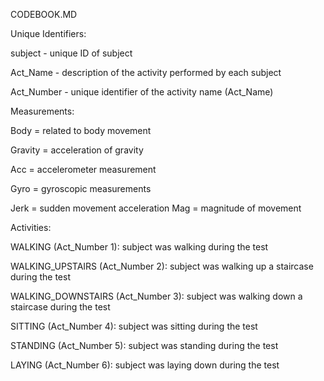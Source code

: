 CODEBOOK.MD

Unique Identifiers:

subject - unique ID of subject

Act_Name - description of the activity performed by each subject

Act_Number - unique identifier of the activity name (Act_Name)



Measurements:

Body = related to body movement

Gravity = acceleration of gravity

Acc = accelerometer measurement

Gyro = gyroscopic measurements

Jerk = sudden movement acceleration
Mag = magnitude of movement



Activities:

WALKING (Act_Number 1): subject was walking during the test

WALKING_UPSTAIRS (Act_Number 2): subject was walking up a staircase during the test

WALKING_DOWNSTAIRS (Act_Number 3): subject was walking down a staircase during the test

SITTING (Act_Number 4): subject was sitting during the test

STANDING (Act_Number 5): subject was standing during the test

LAYING (Act_Number 6): subject was laying down during the test



